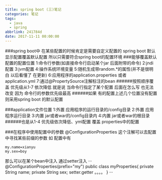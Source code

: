 ```yaml
---
title: spring boot (三)笔记
categories: 笔记
tags:
  - java
  - spring
abbrlink: 241784d
date: 2017-11-11 00:00:00
---
```

###spring boot中 在某些配置的时候肯定是需要自定义配置的  spring boot 默认显示配置覆盖默认配置 所以只需要符合spring boot的配置环境
###能够覆盖默认配置的配置位置
1:命令行参数(如直接命令行启动某个jar  后面附带的命令)
2:jndi配置
3:jvm配置
4:操作系统环境变量
5:随机生成带random.*的属性(并不是很明白 以后看懂了 在更新)
6:应用程序的application.properties 或者 application.yml
7:通过@PropertySource注解标注的bean
######按照顺序覆盖  优先级从1-7 依次降低 就是说 当命令行指定了某个配置 后面在怎么写 也无法改变 因为     命令行的参数优先级最高
######如果 有的配置上述几个位置没有配置则采用spring boot 的默认配置

###application文件位置
1:外置 应用程序的运行目录的/config目录
2:外置 应用程序运行目录
3:内置 jar或者war的/config目录内
4:内置 jar或者war的根目录 
######也是从1-4 优先级依次降低、yml配置 覆盖 properties中的配置

###在程序中使用配置中的参数
@ConfigurationProperties 
这个注解可以去配置中寻找某些前缀的参数 
如 配置中有 
```
my.name=xianyu
my.sex=boy
```
那么可以在某个bean中注入 通过setter注入
···
@ConfigurationProperties(prefix="my")
public class myProperties{
  private String name;
private String sex;
setter.getter 。。。。
}
···











